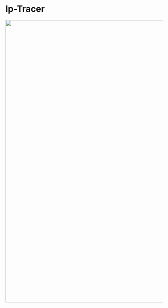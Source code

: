 
# Ip-Tracer
<p align="center">

  <img width="700" height="900" src="https://user-images.githubusercontent.com/42030023/68093953-a1d53000-fe9b-11e9-96ea-deed4a980c0c.png">
</p>
